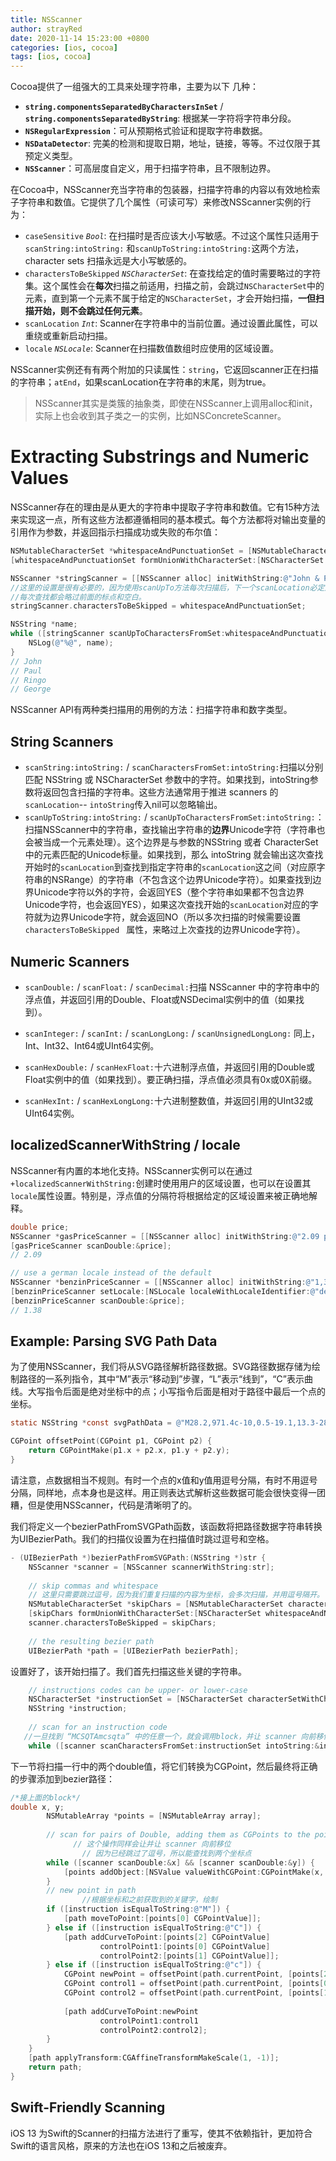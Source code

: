 ```yaml
---
title: NSScanner
author: strayRed
date: 2020-11-14 15:23:00 +0800
categories: [ios, cocoa]
tags: [ios, cocoa]
---
```


Cocoa提供了一组强大的工具来处理字符串，主要为以下 几种：

- **`string.componentsSeparatedByCharactersInSet`** / **`string.componentsSeparatedByString`**: 根据某一字符将字符串分段。
- **`NSRegularExpression`**：可从预期格式验证和提取字符串数据。
- **`NSDataDetector`**: 完美的检测和提取日期，地址，链接，等等。不过仅限于其预定义类型。
- **`NSScanner`**：可高层度自定义，用于扫描字符串，且不限制边界。

在Cocoa中，NSScanner充当字符串的包装器，扫描字符串的内容以有效地检索子字符串和数值。它提供了几个属性（可读可写）来修改NSScanner实例的行为：

- `caseSensitive` *`Bool`*: 在扫描时是否应该大小写敏感。不过这个属性只适用于`scanString:intoString:` 和`scanUpToString:intoString:`这两个方法，character sets 扫描永远是大小写敏感的。
- `charactersToBeSkipped` *`NSCharacterSet`*: 在查找给定的值时需要略过的字符集。这个属性会在**每次**扫描之前适用，扫描之前，会跳过`NSCharacterSet`中的元素，直到第一个元素不属于给定的`NSCharacterSet`，才会开始扫描，**一但扫描开始，则不会跳过任何元素**。
- `scanLocation` *`Int`*: Scanner在字符串中的当前位置。通过设置此属性，可以重绕或重新启动扫描。
- `locale` *`NSLocale`*: Scanner在扫描数值数组时应使用的区域设置。

NSScanner实例还有有两个附加的只读属性：`string`，它返回scanner正在扫描的字符串；`atEnd`，如果scanLocation在字符串的末尾，则为true。

> NSScanner其实是类簇的抽象类，即使在NSScanner上调用alloc和init，实际上也会收到其子类之一的实例，比如NSConcreteScanner。

# Extracting Substrings and Numeric Values

NSScanner存在的理由是从更大的字符串中提取子字符串和数值。它有15种方法来实现这一点，所有这些方法都遵循相同的基本模式。每个方法都将对输出变量的引用作为参数，并返回指示扫描成功或失败的布尔值：

```Objective-C
NSMutableCharacterSet *whitespaceAndPunctuationSet = [NSMutableCharacterSet punctuationCharacterSet];
[whitespaceAndPunctuationSet formUnionWithCharacterSet:[NSCharacterSet whitespaceAndNewlineCharacterSet]];

NSScanner *stringScanner = [[NSScanner alloc] initWithString:@"John & Paul & Ringo & George."];
//这里的设置是很有必要的，因为使用scanUpTo方法每次扫描后，下一个scanLocation必定是scanUpTo方法参数中的字符串或者Unicode字符，所以要多次扫描字符串，则需要在下次扫描的时候略过这些内容。
//每次查找都会略过前面的标点和空白。
stringScanner.charactersToBeSkipped = whitespaceAndPunctuationSet;

NSString *name;
while ([stringScanner scanUpToCharactersFromSet:whitespaceAndPunctuationSet intoString:&name]) {
    NSLog(@"%@", name);
}
// John
// Paul
// Ringo
// George
```

NSScanner API有两种类扫描用的用例的方法：扫描字符串和数字类型。

##  String Scanners

- `scanString:intoString:` / `scanCharactersFromSet:intoString:`扫描以分别匹配 NSString 或 NSCharacterSet 参数中的字符。如果找到，intoString参数将返回包含扫描的字符串。这些方法通常用于推进 scanners 的`scanLocation`-- `intoString`传入nil可以忽略输出。
- `scanUpToString:intoString:` / `scanUpToCharactersFromSet:intoString:`：扫描NSScanner中的字符串，查找输出字符串的**边界**Unicode字符（字符串也会被当成一个元素处理）。这个边界是与参数的NSString 或者 CharacterSet 中的元素匹配的Unicode标量。如果找到，那么 intoString 就会输出这次查找开始时的`scanLocation`到查找到指定字符串的`scanLocation`这之间（对应原字符串的NSRange）的字符串（不包含这个边界Unicode字符）。如果查找到边界Unicode字符以外的字符，会返回YES（整个字符串如果都不包含边界Unicode字符，也会返回YES），如果这次查找开始的`scanLocation`对应的字符就为边界Unicode字符，就会返回NO（所以多次扫描的时候需要设置 `charactersToBeSkipped ` 属性，来略过上次查找的边界Unicode字符）。

## Numeric Scanners

- `scanDouble:` / `scanFloat:` / `scanDecimal:`扫描  NSScanner 中的字符串中的浮点值，并返回引用的Double、Float或NSDecimal实例中的值（如果找到）。

- `scanInteger:` / `scanInt:` / `scanLongLong:` / `scanUnsignedLongLong:` 同上，Int、Int32、Int64或UInt64实例。

- `scanHexDouble:` / `scanHexFloat:`十六进制浮点值，并返回引用的Double或Float实例中的值（如果找到）。要正确扫描，浮点值必须具有0x或0X前缀。

- `scanHexInt:` / `scanHexLongLong:`十六进制整数值，并返回引用的UInt32或UInt64实例。

## localizedScannerWithString / locale

NSScanner有内置的本地化支持。NSScanner实例可以在通过 `+localizedScannerWithString:`创建时使用用户的区域设置，也可以在设置其`locale`属性设置。特别是，浮点值的分隔符将根据给定的区域设置来被正确地解释。

```Objective-C
double price;
NSScanner *gasPriceScanner = [[NSScanner alloc] initWithString:@"2.09 per gallon"];
[gasPriceScanner scanDouble:&price];
// 2.09

// use a german locale instead of the default
NSScanner *benzinPriceScanner = [[NSScanner alloc] initWithString:@"1,38 pro Liter"];
[benzinPriceScanner setLocale:[NSLocale localeWithLocaleIdentifier:@"de-DE"]];
[benzinPriceScanner scanDouble:&price];
// 1.38
```

## Example: Parsing SVG Path Data

为了使用NSScanner，我们将从SVG路径解析路径数据。SVG路径数据存储为绘制路径的一系列指令，其中“M”表示“移动到”步骤，“L”表示“线到”，“C”表示曲线。大写指令后面是绝对坐标中的点；小写指令后面是相对于路径中最后一个点的坐标。

```Objective-C
static NSString *const svgPathData = @"M28.2,971.4c-10,0.5-19.1,13.3-28.2,2.1c0,15.1,23.7,30.5,39.8,16.3c16,14.1,39.8-1.3,39.8-16.3c-12.5,15.4-25-14.4-39.8,4.5C35.8,972.7,31.9,971.2,28.2,971.4z";

CGPoint offsetPoint(CGPoint p1, CGPoint p2) {
    return CGPointMake(p1.x + p2.x, p1.y + p2.y);
}
```

请注意，点数据相当不规则。有时一个点的x值和y值用逗号分隔，有时不用逗号分隔，同样地，点本身也是这样。用正则表达式解析这些数据可能会很快变得一团糟，但是使用NSScanner，代码是清晰明了的。

我们将定义一个bezierPathFromSVGPath函数，该函数将把路径数据字符串转换为UIBezierPath。我们的扫描仪设置为在扫描值时跳过逗号和空格。

```Objective-C
- (UIBezierPath *)bezierPathFromSVGPath:(NSString *)str {
    NSScanner *scanner = [NSScanner scannerWithString:str];
    
    // skip commas and whitespace
  	// 这里只需要跳过逗号，因为我们重复扫描的内容为坐标，会多次扫描，并用逗号隔开。
    NSMutableCharacterSet *skipChars = [NSMutableCharacterSet characterSetWithCharactersInString:@","];
    [skipChars formUnionWithCharacterSet:[NSCharacterSet whitespaceAndNewlineCharacterSet]];
    scanner.charactersToBeSkipped = skipChars;
    
    // the resulting bezier path
    UIBezierPath *path = [UIBezierPath bezierPath];

```

设置好了，该开始扫描了。我们首先扫描这些关键的字符串。

```Objective-C
    // instructions codes can be upper- or lower-case
    NSCharacterSet *instructionSet = [NSCharacterSet characterSetWithCharactersInString:@"MCSQTAmcsqta"];
    NSString *instruction;
    
    // scan for an instruction code
   //一旦找到 “MCSQTAmcsqta” 中的任意一个，就会调用block，并让 scanner 向前移位
    while ([scanner scanCharactersFromSet:instructionSet intoString:&instruction]) {
```

下一节将扫描一行中的两个double值，将它们转换为CGPoint，然后最终将正确的步骤添加到bezier路径：

```Objective-C
/*接上面的block*/
double x, y;
        NSMutableArray *points = [NSMutableArray array];
        
        // scan for pairs of Double, adding them as CGPoints to the points array
			  // 这个操作同样会让并让 scanner 向前移位
				// 因为已经跳过了逗号，所以能查找到两个坐标点
        while ([scanner scanDouble:&x] && [scanner scanDouble:&y]) {
            [points addObject:[NSValue valueWithCGPoint:CGPointMake(x, y)]];
        }
        // new point in path
				//根据坐标和之前获取到的关键字，绘制
        if ([instruction isEqualToString:@"M"]) {
            [path moveToPoint:[points[0] CGPointValue]];
        } else if ([instruction isEqualToString:@"C"]) {
            [path addCurveToPoint:[points[2] CGPointValue]
                    controlPoint1:[points[0] CGPointValue]
                    controlPoint2:[points[1] CGPointValue]];
        } else if ([instruction isEqualToString:@"c"]) {
            CGPoint newPoint = offsetPoint(path.currentPoint, [points[2] CGPointValue]);
            CGPoint control1 = offsetPoint(path.currentPoint, [points[0] CGPointValue]);
            CGPoint control2 = offsetPoint(path.currentPoint, [points[1] CGPointValue]);
            
            [path addCurveToPoint:newPoint
                    controlPoint1:control1
                    controlPoint2:control2];
        }
    }
    [path applyTransform:CGAffineTransformMakeScale(1, -1)];
    return path;
}
```

## Swift-Friendly Scanning

iOS 13 为Swift的Scanner的扫描方法进行了重写，使其不依赖指针，更加符合Swift的语言风格，原来的方法也在iOS 13和之后被废弃。